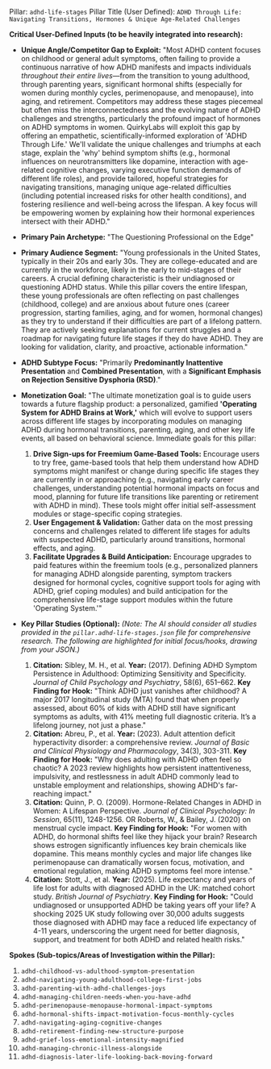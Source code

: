 Pillar: `adhd-life-stages`
Pillar Title (User Defined): `ADHD Through Life: Navigating Transitions, Hormones & Unique Age-Related Challenges`

**Critical User-Defined Inputs (to be heavily integrated into research):**

* **Unique Angle/Competitor Gap to Exploit:**
    "Most ADHD content focuses on childhood or general adult symptoms, often failing to provide a continuous narrative of how ADHD manifests and impacts individuals *throughout their entire lives*—from the transition to young adulthood, through parenting years, significant hormonal shifts (especially for women during monthly cycles, perimenopause, and menopause), into aging, and retirement. Competitors may address these stages piecemeal but often miss the interconnectedness and the evolving nature of ADHD challenges and strengths, particularly the profound impact of hormones on ADHD symptoms in women. QuirkyLabs will exploit this gap by offering an empathetic, scientifically-informed exploration of 'ADHD Through Life.' We'll validate the unique challenges and triumphs at each stage, explain the 'why' behind symptom shifts (e.g., hormonal influences on neurotransmitters like dopamine, interaction with age-related cognitive changes, varying executive function demands of different life roles), and provide tailored, hopeful strategies for navigating transitions, managing unique age-related difficulties (including potential increased risks for other health conditions), and fostering resilience and well-being across the lifespan. A key focus will be empowering women by explaining how their hormonal experiences intersect with their ADHD."

* **Primary Pain Archetype:** "The Questioning Professional on the Edge"

* **Primary Audience Segment:** "Young professionals in the United States, typically in their 20s and early 30s. They are college-educated and are currently in the workforce, likely in the early to mid-stages of their careers. A crucial defining characteristic is their undiagnosed or questioning ADHD status. While this pillar covers the entire lifespan, these young professionals are often reflecting on past challenges (childhood, college) and are anxious about future ones (career progression, starting families, aging, and for women, hormonal changes) as they try to understand if their difficulties are part of a lifelong pattern. They are actively seeking explanations for current struggles and a roadmap for navigating future life stages if they do have ADHD. They are looking for validation, clarity, and proactive, actionable information."

* **ADHD Subtype Focus:** "Primarily **Predominantly Inattentive Presentation** and **Combined Presentation**, with a **Significant Emphasis on Rejection Sensitive Dysphoria (RSD)**."

* **Monetization Goal:**
    "The ultimate monetization goal is to guide users towards a future flagship product: a personalized, gamified **'Operating System for ADHD Brains at Work,'** which will evolve to support users across different life stages by incorporating modules on managing ADHD during hormonal transitions, parenting, aging, and other key life events, all based on behavioral science.
    Immediate goals for this pillar:
    1.  **Drive Sign-ups for Freemium Game-Based Tools:** Encourage users to try free, game-based tools that help them understand how ADHD symptoms might manifest or change during specific life stages they are currently in or approaching (e.g., navigating early career challenges, understanding potential hormonal impacts on focus and mood, planning for future life transitions like parenting or retirement with ADHD in mind). These tools might offer initial self-assessment modules or stage-specific coping strategies.
    2.  **User Engagement & Validation:** Gather data on the most pressing concerns and challenges related to different life stages for adults with suspected ADHD, particularly around transitions, hormonal effects, and aging.
    3.  **Facilitate Upgrades & Build Anticipation:** Encourage upgrades to paid features within the freemium tools (e.g., personalized planners for managing ADHD alongside parenting, symptom trackers designed for hormonal cycles, cognitive support tools for aging with ADHD, grief coping modules) and build anticipation for the comprehensive life-stage support modules within the future 'Operating System.'"

* **Key Pillar Studies (Optional):**
    *(Note: The AI should consider all studies provided in the `pillar.adhd-life-stages.json` file for comprehensive research. The following are highlighted for initial focus/hooks, drawing from your JSON.)*
    1.  **Citation:** Sibley, M. H., et al. **Year:** (2017). Defining ADHD Symptom Persistence in Adulthood: Optimizing Sensitivity and Specificity. *Journal of Child Psychology and Psychiatry*, 58(6), 651–662. **Key Finding for Hook:** "Think ADHD just vanishes after childhood? A major 2017 longitudinal study (MTA) found that when properly assessed, about 60% of kids with ADHD still have significant symptoms as adults, with 41% meeting full diagnostic criteria. It’s a lifelong journey, not just a phase."
    2.  **Citation:** Abreu, P., et al. **Year:** (2023). Adult attention deficit hyperactivity disorder: a comprehensive review. *Journal of Basic and Clinical Physiology and Pharmacology*, 34(3), 303-311. **Key Finding for Hook:** "Why does adulting with ADHD often feel so chaotic? A 2023 review highlights how persistent inattentiveness, impulsivity, and restlessness in adult ADHD commonly lead to unstable employment and relationships, showing ADHD's far-reaching impact."
    3.  **Citation:** Quinn, P. O. (2009). Hormone-Related Changes in ADHD in Women: A Lifespan Perspective. *Journal of Clinical Psychology: In Session*, 65(11), 1248-1256. OR Roberts, W., & Bailey, J. (2020) on menstrual cycle impact. **Key Finding for Hook:** "For women with ADHD, do hormonal shifts feel like they hijack your brain? Research shows estrogen significantly influences key brain chemicals like dopamine. This means monthly cycles and major life changes like perimenopause can dramatically worsen focus, motivation, and emotional regulation, making ADHD symptoms feel more intense."
    4.  **Citation:** Stott, J., et al. **Year:** (2025). Life expectancy and years of life lost for adults with diagnosed ADHD in the UK: matched cohort study. *British Journal of Psychiatry*. **Key Finding for Hook:** "Could undiagnosed or unsupported ADHD be taking years off your life? A shocking 2025 UK study following over 30,000 adults suggests those diagnosed with ADHD may face a reduced life expectancy of 4-11 years, underscoring the urgent need for better diagnosis, support, and treatment for both ADHD and related health risks."

**Spokes (Sub-topics/Areas of Investigation within the Pillar):**

1.  `adhd-childhood-vs-adulthood-symptom-presentation`
2.  `adhd-navigating-young-adulthood-college-first-jobs`
3.  `adhd-parenting-with-adhd-challenges-joys`
4.  `adhd-managing-children-needs-when-you-have-adhd`
5.  `adhd-perimenopause-menopause-hormonal-impact-symptoms`
6.  `adhd-hormonal-shifts-impact-motivation-focus-monthly-cycles`
7.  `adhd-navigating-aging-cognitive-changes`
8.  `adhd-retirement-finding-new-structure-purpose`
9.  `adhd-grief-loss-emotional-intensity-magnified`
10. `adhd-managing-chronic-illness-alongside`
11. `adhd-diagnosis-later-life-looking-back-moving-forward`